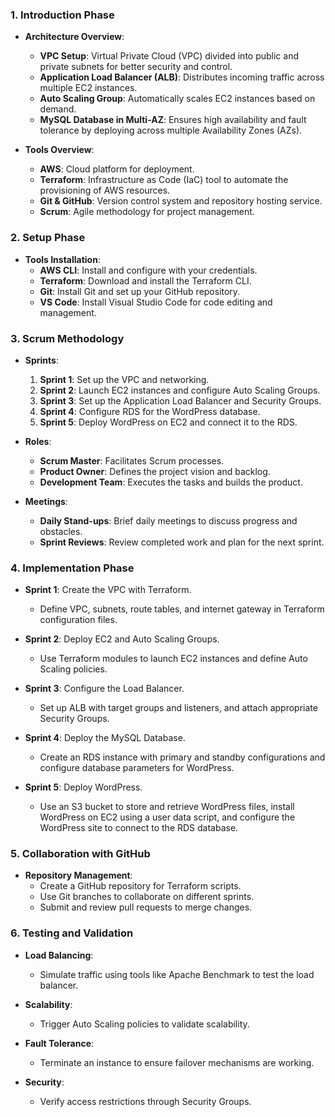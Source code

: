 ### 1. Introduction Phase
- **Architecture Overview**:
  - **VPC Setup**: Virtual Private Cloud (VPC) divided into public and private subnets for better security and control.
  - **Application Load Balancer (ALB)**: Distributes incoming traffic across multiple EC2 instances.
  - **Auto Scaling Group**: Automatically scales EC2 instances based on demand.
  - **MySQL Database in Multi-AZ**: Ensures high availability and fault tolerance by deploying across multiple Availability Zones (AZs).

- **Tools Overview**:
  - **AWS**: Cloud platform for deployment.
  - **Terraform**: Infrastructure as Code (IaC) tool to automate the provisioning of AWS resources.
  - **Git & GitHub**: Version control system and repository hosting service.
  - **Scrum**: Agile methodology for project management.

### 2. Setup Phase
- **Tools Installation**:
  - **AWS CLI**: Install and configure with your credentials.
  - **Terraform**: Download and install the Terraform CLI.
  - **Git**: Install Git and set up your GitHub repository.
  - **VS Code**: Install Visual Studio Code for code editing and management.

### 3. Scrum Methodology
- **Sprints**:
  1. **Sprint 1**: Set up the VPC and networking.
  2. **Sprint 2**: Launch EC2 instances and configure Auto Scaling Groups.
  3. **Sprint 3**: Set up the Application Load Balancer and Security Groups.
  4. **Sprint 4**: Configure RDS for the WordPress database.
  5. **Sprint 5**: Deploy WordPress on EC2 and connect it to the RDS.

- **Roles**:
  - **Scrum Master**: Facilitates Scrum processes.
  - **Product Owner**: Defines the project vision and backlog.
  - **Development Team**: Executes the tasks and builds the product.

- **Meetings**:
  - **Daily Stand-ups**: Brief daily meetings to discuss progress and obstacles.
  - **Sprint Reviews**: Review completed work and plan for the next sprint.

### 4. Implementation Phase
- **Sprint 1**: Create the VPC with Terraform.
  - Define VPC, subnets, route tables, and internet gateway in Terraform configuration files.

- **Sprint 2**: Deploy EC2 and Auto Scaling Groups.
  - Use Terraform modules to launch EC2 instances and define Auto Scaling policies.

- **Sprint 3**: Configure the Load Balancer.
  - Set up ALB with target groups and listeners, and attach appropriate Security Groups.

- **Sprint 4**: Deploy the MySQL Database.
  - Create an RDS instance with primary and standby configurations and configure database parameters for WordPress.

- **Sprint 5**: Deploy WordPress.
  - Use an S3 bucket to store and retrieve WordPress files, install WordPress on EC2 using a user data script, and configure the WordPress site to connect to the RDS database.

### 5. Collaboration with GitHub
- **Repository Management**:
  - Create a GitHub repository for Terraform scripts.
  - Use Git branches to collaborate on different sprints.
  - Submit and review pull requests to merge changes.

### 6. Testing and Validation
- **Load Balancing**:
  - Simulate traffic using tools like Apache Benchmark to test the load balancer.
  
- **Scalability**:
  - Trigger Auto Scaling policies to validate scalability.

- **Fault Tolerance**:
  - Terminate an instance to ensure failover mechanisms are working.

- **Security**:
  - Verify access restrictions through Security Groups.
